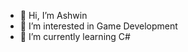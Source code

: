 - 👋 Hi, I’m Ashwin
- 👀 I’m interested in Game Development
- 🌱 I’m currently learning C#

<!---
codingbeast2/codingbeast2 is a ✨ special ✨ repository because its `README.md` (this file) appears on your GitHub profile.
You can click the Preview link to take a look at your changes.
--->
